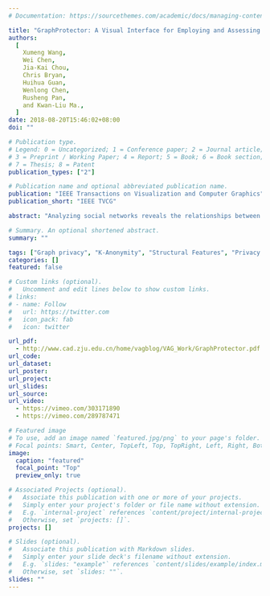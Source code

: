 ```yaml
---
# Documentation: https://sourcethemes.com/academic/docs/managing-content/

title: "GraphProtector: A Visual Interface for Employing and Assessing Multiple Privacy Preserving Graph Algorithms."
authors:
  [
    Xumeng Wang,
    Wei Chen, 
    Jia-Kai Chou, 
    Chris Bryan, 
    Huihua Guan, 
    Wenlong Chen, 
    Rusheng Pan, 
    and Kwan-Liu Ma.,
  ]
date: 2018-08-20T15:46:02+08:00
doi: ""

# Publication type.
# Legend: 0 = Uncategorized; 1 = Conference paper; 2 = Journal article;
# 3 = Preprint / Working Paper; 4 = Report; 5 = Book; 6 = Book section;
# 7 = Thesis; 8 = Patent
publication_types: ["2"]

# Publication name and optional abbreviated publication name.
publication: "IEEE Transactions on Visualization and Computer Graphics"
publication_short: "IEEE TVCG"

abstract: "Analyzing social networks reveals the relationships between individuals and groups in the data. However, such analysis can also lead to privacy exposure (whether intentionally or inadvertently): leaking the real-world identity of ostensibly anonymous individuals. Most sanitization strategies modify the graph's structure based on hypothesized tactics that an adversary would employ. While combining multiple anonymization schemes provides a more comprehensive privacy protection, deciding the appropriate set of techniques-along with evaluating how applying the strategies will affect the utility of the anonymized results-remains a significant challenge. To address this problem, we introduce GraphProtector, a visual interface that guides a user through a privacy preservation pipeline. GraphProtector enables multiple privacy protection schemes which can be simultaneously combined together as a hybrid approach. To demonstrate the effectiveness of GraphPro tector, we report several case studies and feedback collected from interviews with expert users in various scenarios."

# Summary. An optional shortened abstract.
summary: ""

tags: ["Graph privacy", "K-Anonymity", "Structural Features", "Privacy Preservation"]
categories: []
featured: false

# Custom links (optional).
#   Uncomment and edit lines below to show custom links.
# links:
# - name: Follow
#   url: https://twitter.com
#   icon_pack: fab
#   icon: twitter

url_pdf:
  - http://www.cad.zju.edu.cn/home/vagblog/VAG_Work/GraphProtector.pdf
url_code:
url_dataset:
url_poster:
url_project:
url_slides:
url_source:
url_video:
  - https://vimeo.com/303171890
  - https://vimeo.com/289787471

# Featured image
# To use, add an image named `featured.jpg/png` to your page's folder.
# Focal points: Smart, Center, TopLeft, Top, TopRight, Left, Right, BottomLeft, Bottom, BottomRight.
image:
  caption: "featured"
  focal_point: "Top"
  preview_only: true

# Associated Projects (optional).
#   Associate this publication with one or more of your projects.
#   Simply enter your project's folder or file name without extension.
#   E.g. `internal-project` references `content/project/internal-project/index.md`.
#   Otherwise, set `projects: []`.
projects: []

# Slides (optional).
#   Associate this publication with Markdown slides.
#   Simply enter your slide deck's filename without extension.
#   E.g. `slides: "example"` references `content/slides/example/index.md`.
#   Otherwise, set `slides: ""`.
slides: ""
---
```

